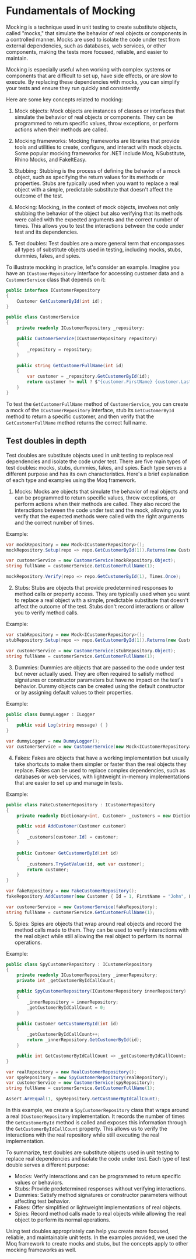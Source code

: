 # Fundamentals of Mocking

Mocking is a technique used in unit testing to create substitute objects, called "mocks," that simulate the behavior of real objects or components in a controlled manner. Mocks are used to isolate the code under test from external dependencies, such as databases, web services, or other components, making the tests more focused, reliable, and easier to maintain.

Mocking is especially useful when working with complex systems or components that are difficult to set up, have side effects, or are slow to execute. By replacing these dependencies with mocks, you can simplify your tests and ensure they run quickly and consistently.

Here are some key concepts related to mocking:

1. Mock objects: Mock objects are instances of classes or interfaces that simulate the behavior of real objects or components. They can be programmed to return specific values, throw exceptions, or perform actions when their methods are called.

2. Mocking frameworks: Mocking frameworks are libraries that provide tools and utilities to create, configure, and interact with mock objects. Some popular mocking frameworks for .NET include Moq, NSubstitute, Rhino Mocks, and FakeItEasy.

3. Stubbing: Stubbing is the process of defining the behavior of a mock object, such as specifying the return values for its methods or properties. Stubs are typically used when you want to replace a real object with a simple, predictable substitute that doesn't affect the outcome of the test.

4. Mocking: Mocking, in the context of mock objects, involves not only stubbing the behavior of the object but also verifying that its methods were called with the expected arguments and the correct number of times. This allows you to test the interactions between the code under test and its dependencies.

5. Test doubles: Test doubles are a more general term that encompasses all types of substitute objects used in testing, including mocks, stubs, dummies, fakes, and spies.

To illustrate mocking in practice, let's consider an example. Imagine you have an `ICustomerRepository` interface for accessing customer data and a `CustomerService` class that depends on it:

```csharp
public interface ICustomerRepository
{
    Customer GetCustomerById(int id);
}

public class CustomerService
{
    private readonly ICustomerRepository _repository;

    public CustomerService(ICustomerRepository repository)
    {
        _repository = repository;
    }

    public string GetCustomerFullName(int id)
    {
        var customer = _repository.GetCustomerById(id);
        return customer != null ? $"{customer.FirstName} {customer.LastName}" : string.Empty;
    }
}
```

To test the `GetCustomerFullName` method of `CustomerService`, you can create a mock of the `ICustomerRepository` interface, stub its `GetCustomerById` method to return a specific customer, and then verify that the `GetCustomerFullName` method returns the correct full name.

## Test doubles in depth

Test doubles are substitute objects used in unit testing to replace real dependencies and isolate the code under test. There are five main types of test doubles: mocks, stubs, dummies, fakes, and spies. Each type serves a different purpose and has its own characteristics. Here's a brief explanation of each type and examples using the Moq framework.

1. Mocks:
Mocks are objects that simulate the behavior of real objects and can be programmed to return specific values, throw exceptions, or perform actions when their methods are called. They also record the interactions between the code under test and the mock, allowing you to verify that the expected methods were called with the right arguments and the correct number of times.

Example:

```csharp
var mockRepository = new Mock<ICustomerRepository>();
mockRepository.Setup(repo => repo.GetCustomerById(1)).Returns(new Customer { Id = 1, FirstName = "John", LastName = "Doe" });

var customerService = new CustomerService(mockRepository.Object);
string fullName = customerService.GetCustomerFullName(1);

mockRepository.Verify(repo => repo.GetCustomerById(1), Times.Once);
```

2. Stubs:
Stubs are objects that provide predetermined responses to method calls or property access. They are typically used when you want to replace a real object with a simple, predictable substitute that doesn't affect the outcome of the test. Stubs don't record interactions or allow you to verify method calls.

Example:

```csharp
var stubRepository = new Mock<ICustomerRepository>();
stubRepository.Setup(repo => repo.GetCustomerById(1)).Returns(new Customer { Id = 1, FirstName = "John", LastName = "Doe" });

var customerService = new CustomerService(stubRepository.Object);
string fullName = customerService.GetCustomerFullName(1);
```

3. Dummies:
Dummies are objects that are passed to the code under test but never actually used. They are often required to satisfy method signatures or constructor parameters but have no impact on the test's behavior. Dummy objects can be created using the default constructor or by assigning default values to their properties.

Example:

```csharp
public class DummyLogger : ILogger
{
    public void Log(string message) { }
}

var dummyLogger = new DummyLogger();
var customerService = new CustomerService(new Mock<ICustomerRepository>().Object, dummyLogger);
```

4. Fakes:
Fakes are objects that have a working implementation but usually take shortcuts to make them simpler or faster than the real objects they replace. Fakes can be used to replace complex dependencies, such as databases or web services, with lightweight in-memory implementations that are easier to set up and manage in tests.

Example:

```csharp
public class FakeCustomerRepository : ICustomerRepository
{
    private readonly Dictionary<int, Customer> _customers = new Dictionary<int, Customer>();

    public void AddCustomer(Customer customer)
    {
        _customers[customer.Id] = customer;
    }

    public Customer GetCustomerById(int id)
    {
        _customers.TryGetValue(id, out var customer);
        return customer;
    }
}

var fakeRepository = new FakeCustomerRepository();
fakeRepository.AddCustomer(new Customer { Id = 1, FirstName = "John", LastName = "Doe" });

var customerService = new CustomerService(fakeRepository);
string fullName = customerService.GetCustomerFullName(1);
```

5. Spies:
Spies are objects that wrap around real objects and record the method calls made to them. They can be used to verify interactions with the real object while still allowing the real object to perform its normal operations.

Example:

```csharp
public class SpyCustomerRepository : ICustomerRepository
{
    private readonly ICustomerRepository _innerRepository;
    private int _getCustomerByIdCallCount;

    public SpyCustomerRepository(ICustomerRepository innerRepository)
    {
        _innerRepository = innerRepository;
        _getCustomerByIdCallCount = 0;
    }

    public Customer GetCustomerById(int id)
    {
        _getCustomerByIdCallCount++;
        return _innerRepository.GetCustomerById(id);
    }

    public int GetCustomerByIdCallCount => _getCustomerByIdCallCount;
}

var realRepository = new RealCustomerRepository();
var spyRepository = new SpyCustomerRepository(realRepository);
var customerService = new CustomerService(spyRepository);
string fullName = customerService.GetCustomerFullName(1);

Assert.AreEqual(1, spyRepository.GetCustomerByIdCallCount);
```

In this example, we create a `SpyCustomerRepository` class that wraps around a real `ICustomerRepository` implementation. It records the number of times the `GetCustomerById` method is called and exposes this information through the `GetCustomerByIdCallCount` property. This allows us to verify the interactions with the real repository while still executing the real implementation.

To summarize, test doubles are substitute objects used in unit testing to replace real dependencies and isolate the code under test. Each type of test double serves a different purpose:

- Mocks: Verify interactions and can be programmed to return specific values or behaviors.
- Stubs: Provide predetermined responses without verifying interactions.
- Dummies: Satisfy method signatures or constructor parameters without affecting test behavior.
- Fakes: Offer simplified or lightweight implementations of real objects.
- Spies: Record method calls made to real objects while allowing the real object to perform its normal operations.

Using test doubles appropriately can help you create more focused, reliable, and maintainable unit tests. In the examples provided, we used the Moq framework to create mocks and stubs, but the concepts apply to other mocking frameworks as well.